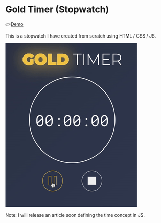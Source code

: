 # Gold Timer (Stopwatch)

👉[Demo](https://gold-stopwatch.netlify.app/)

This is a stopwatch I have created from scratch using HTML / CSS / JS.

![](gold-timer-gif.gif)

Note: I will release an article soon defining the time concept in JS.
